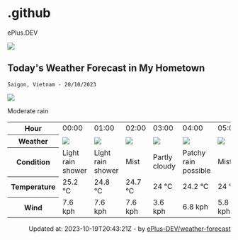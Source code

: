# .github
ePlus.DEV

![](https://komarev.com/ghpvc/?username=ePlus-DEV&style=for-the-badge)

## Today's Weather Forecast in My Hometown



`Saigon, Vietnam - 20/10/2023`

<img src="https://cdn.weatherapi.com/weather/64x64/day/302.png" />

Moderate rain


<table>
    <tr>
        <th>Hour</th>
        <td>00:00</td><td>01:00</td><td>02:00</td><td>03:00</td><td>04:00</td><td>05:00</td><td>06:00</td><td>07:00</td><td>08:00</td><td>09:00</td><td>10:00</td><td>11:00</td><td>12:00</td><td>13:00</td><td>14:00</td><td>15:00</td><td>16:00</td><td>17:00</td><td>18:00</td><td>19:00</td><td>20:00</td><td>21:00</td><td>22:00</td><td>23:00</td>
    </tr>
    <tr>
        <th>Weather</th>
        <td><img src="https://cdn.weatherapi.com/weather/64x64/night/353.png"></img></td><td><img src="https://cdn.weatherapi.com/weather/64x64/night/353.png"></img></td><td><img src="https://cdn.weatherapi.com/weather/64x64/night/143.png"></img></td><td><img src="https://cdn.weatherapi.com/weather/64x64/night/116.png"></img></td><td><img src="https://cdn.weatherapi.com/weather/64x64/night/176.png"></img></td><td><img src="https://cdn.weatherapi.com/weather/64x64/night/143.png"></img></td><td><img src="https://cdn.weatherapi.com/weather/64x64/day/143.png"></img></td><td><img src="https://cdn.weatherapi.com/weather/64x64/day/116.png"></img></td><td><img src="https://cdn.weatherapi.com/weather/64x64/day/116.png"></img></td><td><img src="https://cdn.weatherapi.com/weather/64x64/day/116.png"></img></td><td><img src="https://cdn.weatherapi.com/weather/64x64/day/116.png"></img></td><td><img src="https://cdn.weatherapi.com/weather/64x64/day/176.png"></img></td><td><img src="https://cdn.weatherapi.com/weather/64x64/day/353.png"></img></td><td><img src="https://cdn.weatherapi.com/weather/64x64/day/263.png"></img></td><td><img src="https://cdn.weatherapi.com/weather/64x64/day/353.png"></img></td><td><img src="https://cdn.weatherapi.com/weather/64x64/day/353.png"></img></td><td><img src="https://cdn.weatherapi.com/weather/64x64/day/176.png"></img></td><td><img src="https://cdn.weatherapi.com/weather/64x64/day/176.png"></img></td><td><img src="https://cdn.weatherapi.com/weather/64x64/night/176.png"></img></td><td><img src="https://cdn.weatherapi.com/weather/64x64/night/176.png"></img></td><td><img src="https://cdn.weatherapi.com/weather/64x64/night/176.png"></img></td><td><img src="https://cdn.weatherapi.com/weather/64x64/night/176.png"></img></td><td><img src="https://cdn.weatherapi.com/weather/64x64/night/176.png"></img></td><td><img src="https://cdn.weatherapi.com/weather/64x64/night/176.png"></img></td>
    </tr>
    <tr>
        <th>Condition</th>
        <td width="200px">Light rain shower</td><td width="200px">Light rain shower</td><td width="200px">Mist</td><td width="200px">Partly cloudy</td><td width="200px">Patchy rain possible</td><td width="200px">Mist</td><td width="200px">Mist</td><td width="200px">Partly cloudy</td><td width="200px">Partly cloudy</td><td width="200px">Partly cloudy</td><td width="200px">Partly cloudy</td><td width="200px">Patchy rain possible</td><td width="200px">Light rain shower</td><td width="200px">Patchy light drizzle</td><td width="200px">Light rain shower</td><td width="200px">Light rain shower</td><td width="200px">Patchy rain possible</td><td width="200px">Patchy rain possible</td><td width="200px">Patchy rain possible</td><td width="200px">Patchy rain possible</td><td width="200px">Patchy rain possible</td><td width="200px">Patchy rain possible</td><td width="200px">Patchy rain possible</td><td width="200px">Patchy rain possible</td>
    </tr>
    <tr>
        <th>Temperature</th>
        <td>25.2 °C</td><td>24.8 °C</td><td>24.7 °C</td><td>24 °C</td><td>24.2 °C</td><td>24 °C</td><td>24.2 °C</td><td>25.1 °C</td><td>26.7 °C</td><td>28.4 °C</td><td>30 °C</td><td>31.2 °C</td><td>31.5 °C</td><td>31.5 °C</td><td>30.7 °C</td><td>30.4 °C</td><td>29.6 °C</td><td>28 °C</td><td>26.6 °C</td><td>26.3 °C</td><td>25.8 °C</td><td>25.6 °C</td><td>25.2 °C</td><td>24.9 °C</td>
    </tr>
    <tr>
        <th>Wind</th>
        <td>7.6 kph</td><td>7.6 kph</td><td>7.6 kph</td><td>3.6 kph</td><td>6.8 kph</td><td>5.8 kph</td><td>3.2 kph</td><td>1.1 kph</td><td>3.6 kph</td><td>5.8 kph</td><td>6.8 kph</td><td>6.5 kph</td><td>6.5 kph</td><td>9.4 kph</td><td>12.2 kph</td><td>13 kph</td><td>12.6 kph</td><td>13 kph</td><td>10.4 kph</td><td>9.4 kph</td><td>8.6 kph</td><td>8.6 kph</td><td>8.3 kph</td><td>7.6 kph</td>
    </tr>
</table>


<div align="right">
    Updated at: 2023-10-19T20:43:21Z - by <a target="_blank"
        href="https://github.com/ePlus-DEV/weather-forecast">ePlus-DEV/weather-forecast</a>
</div>
